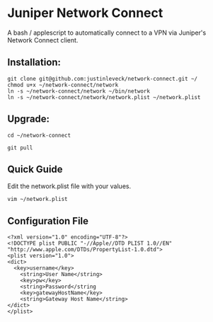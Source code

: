 # Juniper Network Connect

A bash / applescript to automatically connect to a VPN via Juniper's Network Connect client.

## Installation:

    git clone git@github.com:justinleveck/network-connect.git ~/
    chmod u+x ~/network-connect/network
    ln -s ~/network-connect/network ~/bin/network
    ln -s ~/network-connect/network/network.plist ~/network.plist

## Upgrade:

    cd ~/network-connect

    git pull

## Quick Guide

Edit the network.plist file with your values.

    vim ~/network.plist

## Configuration File

    <?xml version="1.0" encoding="UTF-8"?>
    <!DOCTYPE plist PUBLIC "-//Apple//DTD PLIST 1.0//EN"
    "http://www.apple.com/DTDs/PropertyList-1.0.dtd">
    <plist version="1.0">
    <dict>
      <key>username</key>
        <string>User Name</string>
        <key>pw</key>
        <string>Password</string
        <key>gatewayHostName</key>
        <string>Gateway Host Name</string>
    </dict>
    </plist>
